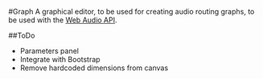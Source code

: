 #Graph
A graphical editor, to be used for creating audio routing graphs,
to be used with the
[Web Audio API](https://developer.mozilla.org/en-US/docs/Web/API/Web_Audio_API).

##ToDo
- Parameters panel
- Integrate with Bootstrap
- Remove hardcoded dimensions from canvas